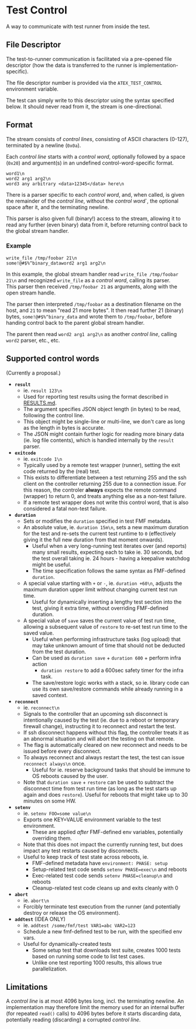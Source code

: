 # Test Control

A way to communicate with test runner from inside the test.

## File Descriptor

The test-to-runner communication is facilitated via a pre-opened file descriptor
(how the data is transferred to the runner is implementation-specific).

The file descriptor number is provided via the `ATEX_TEST_CONTROL` environment
variable.

The test can simply write to this descriptor using the syntax specified below.
It should never read from it, the stream is one-directional.

## Format

The stream consists of _control lines_, consisting of ASCII characters (0-127),
terminated by a newline (`0x0a`).

Each _control line_ starts with a _control word_, optionally followed by a space
(`0x20`) and argument(s) in an undefined control-word-specific format.

```
word1\n
word2 arg1 arg2\n
word3 any arbitrary <data>12345</data> here\n
```

There is a parser specific to each _control word_, and, when called, is given
the remainder of the _control line_, without the _control word_`, the
optional space after it, and the terminating newline.

This parser is also given full (binary!) access to the stream, allowing it to
read any further (even binary) data from it, before returning control back to
the global stream handler.

### Example

```
write_file /tmp/foobar 21\n
some!@#$%^binary_dataword2 arg1 arg2\n
```

In this example, the global stream handler read `write_file /tmp/foobar 21\n`
and recognized `write_file` as a _control word_, calling its parser.  
This parser then received `/tmp/foobar 21` as arguments, along with the open
stream handle.

The parser then interpreted `/tmp/foobar` as a destination filename on the host,
and `21` to mean "read 21 more bytes". It then read further 21 (binary) bytes,
`some!@#$%^binary_data` and wrote them to `/tmp/foobar`, before handing control
back to the parent global stream handler.

The parent then read `word2 arg1 arg2\n` as another _control line_, calling
`word2` parser, etc., etc.

## Supported control words

(Currently a proposal.)

- **`result`**
  - ie. `result 123\n`
  - Used for reporting test results using the format described in
    [RESULTS.md](RESULTS.md).
  - The argument specifies JSON object length (in bytes) to be read, following
    the control line.
  - This object might be single-line or multi-line, we don't care as long as
    the length in bytes is accurate.
  - The JSON might contain further logic for reading more binary data (ie. log
    file contents), which is handled internally by the `result` parser.
- **`exitcode`**
  - ie. `exitcode 1\n`
  - Typically used by a remote test wrapper (runner), setting the exit code
    returned by the (real) test.
  - This exists to differentiate between a test returning 255 and the ssh client
    on the controller returning 255 due to a connection issue. For this reason,
    the controler **always** expects the remote command (wrapper) to return 0,
    and treats anything else as a non-test failure.
  - If a remote test wrapper does not write this control word, that is also
    considered a fatal non-test failure.
- **`duration`**
  - Sets or modifies the `duration` specified in test FMF metadata.
  - An absolute value, ie. `duration 15m\n`, sets a new maximum duration
    for the test and re-sets the current test runtime to `0` (effectively
    giving it the full new duration from that moment onwards).
    - Useful when a very long-running test iterates over (and reports) many
      small results, expecting each to take ie. 30 seconds, but the test overall
      taking ie. 24 hours - having a keepalive watchdog might be useful.
    - The time specification follows the same syntax as FMF-defined `duration`.
  - A special value starting with `+` or `-`, ie. `duration +60\n`, adjusts
    the maximum duration upper limit without changing current test run time.
    - Useful for dynamically inserting a lengthy test section into the test,
      giving it extra time, without overriding FMF-defined duration.
  - A special value of `save` saves the current value of test run time, allowing
    a subsequent value of `restore` to re-set test run time to the saved value.
    - Useful when performing infrastructure tasks (log upload) that may take
      unknown amount of time that should not be deducted from the test duration.
    - Can be used as `duration save` + `duration 600` + perform infra action
      + `duration restore` to add a 600sec safety timer for the infra task.
    - The save/restore logic works with a stack, so ie. library code can use its
      own save/restore commands while already running in a saved context.
- **`reconnect`**
  - ie. `reconnect\n`
  - Signals to the controller that an upcoming ssh disconnect is intentionally
    caused by the test (ie. due to a reboot or temporary firewall change),
    instructing it to reconnect and restart the test.
  - If ssh disconnect happens without this flag, the controller treats it as
    an abnormal situation and will abort the testing on that remote.
  - The flag is automatically cleared on new reconnect and needs to be issued
    before every disconnect.
  - To always reconnect and always restart the test, the test can issue
    `reconnect always\n` once.
    - Useful for ie. reserve background tasks that should be immune to OS
      reboots caused by the user.
  - Note that `duration save` + `restore` can be used to subtract the disconnect
    time from test run time (as long as the test starts up again and does
    `restore`). Useful for reboots that might take up to 30 minutes on some HW.
- **`setenv`**
  - ie. `setenv FOO=some value\n`
  - Exports one KEY=VALUE environment variable to the test environment.
    - These are applied *after* FMF-defined env variables, potentially
      overriding them.
  - Note that this does not impact the currently running test, but does impact
    any test restarts caused by disconnects.
  - Useful to keep track of test state across reboots, ie.
    - FMF-defined metadata have `environment: PHASE: setup`
    - Setup-related test code sends `setenv PHASE=exec\n` and reboots
    - Exec-related test code sends `setenv PHASE=cleanup\n` and reboots
    - Cleanup-related test code cleans up and exits cleanly with 0
- **`abort`**
  - ie. `abort\n`
  - Forcibly terminate test execution from the runner (and potentially destroy
    or release the OS environment).
- **`addtest`** (IDEA ONLY)
  - ie. `addtest /some/fmf/test VAR1=abc VAR2=123`
  - Schedule a new fmf-defined test to be run, with the specified env vars.
  - Useful for dynamically-created tests
    - Some setup test that downloads test suite, creates 1000 tests based on
      running some code to list test cases.
    - Unlike one test reporting 1000 results, this allows true parallelization.

## Limitations

A _control line_ is at most 4096 bytes long, incl. the terminating newline.
An implementation may therefore limit the memory used for an internal buffer
(for repeated `read()` calls) to 4096 bytes before it starts discarding data,
potentially reading (discarding) a corrupted _control line_.
